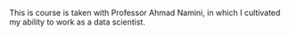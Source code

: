 This is course is taken with Professor Ahmad Namini, in which I cultivated my ability to work as a data scientist.
